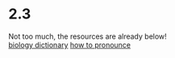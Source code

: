 # 2.3
Not too much, the resources are already below!              
[biology dictionary](https://biologydictionary.net/prokaryotes-vs-eukaryotes/)
[how to pronounce](https://translate.google.com/?sl=en&tl=no&text=prokaryotes%20and%20eukaryotes&op=translate)